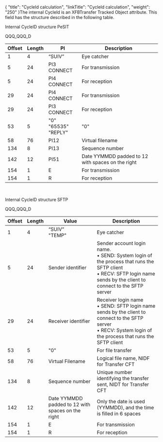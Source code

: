 {
    "title": "CycleId calculation",
    "linkTitle": "CycleId calculation",
    "weight": "250"
}The internal CycleId is an XFBTransfer Tracked Object attribute. This field has the structure described in the following table.

<span class="autonumber"></span>Internal CycleID structure PeSIT

QQQ\_QQQ\_D


| Offset | Length | PI | Description |
| --- | --- | --- | --- |
| 1 | 4 | “SUIV” | Eye catcher |
| 5 | 24 | PI3 CONNECT | For transmission |
| 5  | 24  | PI4 CONNECT | For reception |
| 29 | 24 | PI4 CONNECT | For transmission |
| 29  | 24  | PI3 CONNECT | For reception |
| 53 | 5 | "0"<br/> "65535"<br/> "REPLY" | "0" |
| 58 | 76 | PI12 | Virtual filename |
| 134 | 8 | PI13 | Sequence number  |
| 142 | 12 | PI51 | Date YYMMDD padded to 12 with spaces on the right |
| 154 | 1 | E | For transmission |
| 154 | 1 | R | For reception |


 

<span class="autonumber"></span>Internal CycleID structure SFTP

QQQ\_QQQ\_D


| Offset | Length | Value  | Description |
| --- | --- | --- | --- |
| 1 | 4 | “SUIV”<br/> "TEMP" | Eye catcher |
| 5 | 24 | Sender identifier  | Sender account login name.<br/> • SEND: System login of the process that runs the SFTP client<br/> • RECV: SFTP login name sends by the client to connect to the SFTP server |
| 29 | 24 | Receiver identifier  | Receiver login name<br/> • SEND: SFTP login name sends by the client to connect to the SFTP server<br/> • RECV: System login of the process that runs the SFTP client |
| 53 | 5 | "0"  | For file transfer |
| 58 | 76 | Virtual Filename  | Logical file name, NIDF for Transfer CFT |
| 134 | 8 | Sequence number  | Unique number identifying the transfer sent, NIDT for Transfer CFT |
| 142 | 12 | Date YYMMDD padded to 12 with spaces on the right  | Only the date is used (YYMMDD), and the time is filled in 6 spaces |
| 154 | 1 | E  | For transmission |
| 154 | 1 | R  | For reception |

